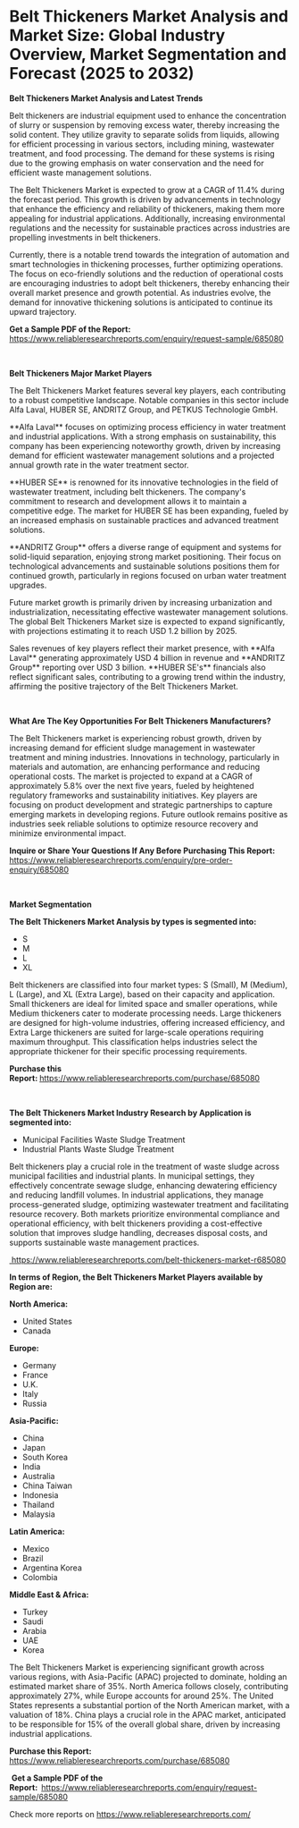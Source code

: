 <p><h1>Belt Thickeners Market Analysis and Market Size: Global Industry Overview, Market Segmentation and Forecast (2025 to 2032)</h1></p><p><strong>Belt Thickeners Market Analysis and Latest Trends</strong></p>
<p><p>Belt thickeners are industrial equipment used to enhance the concentration of slurry or suspension by removing excess water, thereby increasing the solid content. They utilize gravity to separate solids from liquids, allowing for efficient processing in various sectors, including mining, wastewater treatment, and food processing. The demand for these systems is rising due to the growing emphasis on water conservation and the need for efficient waste management solutions.</p><p>The Belt Thickeners Market is expected to grow at a CAGR of 11.4% during the forecast period. This growth is driven by advancements in technology that enhance the efficiency and reliability of thickeners, making them more appealing for industrial applications. Additionally, increasing environmental regulations and the necessity for sustainable practices across industries are propelling investments in belt thickeners.</p><p>Currently, there is a notable trend towards the integration of automation and smart technologies in thickening processes, further optimizing operations. The focus on eco-friendly solutions and the reduction of operational costs are encouraging industries to adopt belt thickeners, thereby enhancing their overall market presence and growth potential. As industries evolve, the demand for innovative thickening solutions is anticipated to continue its upward trajectory.</p></p>
<p><strong>Get a Sample PDF of the Report:&nbsp;</strong> <a href="https://www.reliableresearchreports.com/enquiry/request-sample/685080?utm_campaign=3325&utm_medium=2&utm_source=Github&utm_content=ia&utm_term=10042025&utm_id=belt-thickeners">https://www.reliableresearchreports.com/enquiry/request-sample/685080</a></p>
<p>&nbsp;</p>
<p><strong>Belt Thickeners Major Market Players</strong></p>
<p><p>The Belt Thickeners Market features several key players, each contributing to a robust competitive landscape. Notable companies in this sector include Alfa Laval, HUBER SE, ANDRITZ Group, and PETKUS Technologie GmbH.</p><p>**Alfa Laval** focuses on optimizing process efficiency in water treatment and industrial applications. With a strong emphasis on sustainability, this company has been experiencing noteworthy growth, driven by increasing demand for efficient wastewater management solutions and a projected annual growth rate in the water treatment sector.</p><p>**HUBER SE** is renowned for its innovative technologies in the field of wastewater treatment, including belt thickeners. The company's commitment to research and development allows it to maintain a competitive edge. The market for HUBER SE has been expanding, fueled by an increased emphasis on sustainable practices and advanced treatment solutions.</p><p>**ANDRITZ Group** offers a diverse range of equipment and systems for solid-liquid separation, enjoying strong market positioning. Their focus on technological advancements and sustainable solutions positions them for continued growth, particularly in regions focused on urban water treatment upgrades.</p><p>Future market growth is primarily driven by increasing urbanization and industrialization, necessitating effective wastewater management solutions. The global Belt Thickeners Market size is expected to expand significantly, with projections estimating it to reach USD 1.2 billion by 2025.</p><p>Sales revenues of key players reflect their market presence, with **Alfa Laval** generating approximately USD 4 billion in revenue and **ANDRITZ Group** reporting over USD 3 billion. **HUBER SE's** financials also reflect significant sales, contributing to a growing trend within the industry, affirming the positive trajectory of the Belt Thickeners Market.</p></p>
<p>&nbsp;</p>
<p><strong>What Are The Key Opportunities For Belt Thickeners Manufacturers?</strong></p>
<p><p>The Belt Thickeners market is experiencing robust growth, driven by increasing demand for efficient sludge management in wastewater treatment and mining industries. Innovations in technology, particularly in materials and automation, are enhancing performance and reducing operational costs. The market is projected to expand at a CAGR of approximately 5.8% over the next five years, fueled by heightened regulatory frameworks and sustainability initiatives. Key players are focusing on product development and strategic partnerships to capture emerging markets in developing regions. Future outlook remains positive as industries seek reliable solutions to optimize resource recovery and minimize environmental impact.</p></p>
<p><strong>Inquire or Share Your Questions If Any Before Purchasing This Report:</strong> <a href="https://www.reliableresearchreports.com/enquiry/pre-order-enquiry/685080?utm_campaign=3325&utm_medium=2&utm_source=Github&utm_content=ia&utm_term=10042025&utm_id=belt-thickeners">https://www.reliableresearchreports.com/enquiry/pre-order-enquiry/685080</a></p>
<p>&nbsp;</p>
<p><strong>Market Segmentation</strong></p>
<p><strong>The Belt Thickeners Market Analysis by types is segmented into:</strong></p>
<p><ul><li>S</li><li>M</li><li>L</li><li>XL</li></ul></p>
<p><p>Belt thickeners are classified into four market types: S (Small), M (Medium), L (Large), and XL (Extra Large), based on their capacity and application. Small thickeners are ideal for limited space and smaller operations, while Medium thickeners cater to moderate processing needs. Large thickeners are designed for high-volume industries, offering increased efficiency, and Extra Large thickeners are suited for large-scale operations requiring maximum throughput. This classification helps industries select the appropriate thickener for their specific processing requirements.</p></p>
<p><strong>Purchase this Report:&nbsp;</strong><a href="https://www.reliableresearchreports.com/purchase/685080?utm_campaign=3325&utm_medium=2&utm_source=Github&utm_content=ia&utm_term=10042025&utm_id=belt-thickeners">https://www.reliableresearchreports.com/purchase/685080</a></p>
<p>&nbsp;</p>
<p><strong>The Belt Thickeners Market Industry Research by Application is segmented into:</strong></p>
<p><ul><li>Municipal Facilities Waste Sludge Treatment</li><li>Industrial Plants Waste Sludge Treatment</li></ul></p>
<p><p>Belt thickeners play a crucial role in the treatment of waste sludge across municipal facilities and industrial plants. In municipal settings, they effectively concentrate sewage sludge, enhancing dewatering efficiency and reducing landfill volumes. In industrial applications, they manage process-generated sludge, optimizing wastewater treatment and facilitating resource recovery. Both markets prioritize environmental compliance and operational efficiency, with belt thickeners providing a cost-effective solution that improves sludge handling, decreases disposal costs, and supports sustainable waste management practices.</p></p>
<p><a href="https://www.reliableresearchreports.com/belt-thickeners-market-r685080?utm_campaign=3325&utm_medium=2&utm_source=Github&utm_content=ia&utm_term=10042025&utm_id=belt-thickeners">&nbsp;https://www.reliableresearchreports.com/belt-thickeners-market-r685080</a></p>
<p><strong>In terms of Region, the Belt Thickeners Market Players available by Region are:</strong></p>
<p>
    <p> <strong> North America: </strong>
        <ul>
            <li>United States</li>
            <li>Canada</li>
        </ul>
        </p> 
    <p> <strong> Europe: </strong>
        <ul>
            <li>Germany</li>
            <li>France</li>
            <li>U.K.</li>
            <li>Italy</li>
            <li>Russia</li>
        </ul>
        </p> 
    <p> <strong> Asia-Pacific: </strong>
        <ul>
            <li>China</li>
            <li>Japan</li>
            <li>South Korea</li>
            <li>India</li>
            <li>Australia</li>
            <li>China Taiwan</li>
            <li>Indonesia</li>
            <li>Thailand</li>
            <li>Malaysia</li>
        </ul>
        </p> 
    <p> <strong> Latin America: </strong>
        <ul>
            <li>Mexico</li>
            <li>Brazil</li>
            <li>Argentina Korea</li>
            <li>Colombia</li>
        </ul>
        </p> 
    <p> <strong> Middle East & Africa: </strong>
        <ul>
            <li>Turkey</li>
            <li>Saudi</li>
            <li>Arabia</li>
            <li>UAE</li>
            <li>Korea</li>
        </ul>
    </p>
    </p>
<p><p>The Belt Thickeners Market is experiencing significant growth across various regions, with Asia-Pacific (APAC) projected to dominate, holding an estimated market share of 35%. North America follows closely, contributing approximately 27%, while Europe accounts for around 25%. The United States represents a substantial portion of the North American market, with a valuation of 18%. China plays a crucial role in the APAC market, anticipated to be responsible for 15% of the overall global share, driven by increasing industrial applications.</p></p>
<p><strong>Purchase this Report: </strong><a href="https://www.reliableresearchreports.com/purchase/685080?utm_campaign=3325&utm_medium=2&utm_source=Github&utm_content=ia&utm_term=10042025&utm_id=belt-thickeners">https://www.reliableresearchreports.com/purchase/685080</a></p>
<p>&nbsp;<strong>Get a Sample PDF of the Report:&nbsp;&nbsp;</strong><a href="https://www.reliableresearchreports.com/enquiry/request-sample/685080?utm_campaign=3325&utm_medium=2&utm_source=Github&utm_content=ia&utm_term=10042025&utm_id=belt-thickeners">https://www.reliableresearchreports.com/enquiry/request-sample/685080</a></p>
<p><strong></strong></p>
<p>Check more reports on <a href="https://www.reliableresearchreports.com/?utm_campaign=3325&utm_medium=2&utm_source=Github&utm_content=ia&utm_term=10042025&utm_id=belt-thickeners">https://www.reliableresearchreports.com/</a></p>